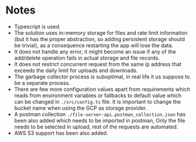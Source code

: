 # Notes

* Typescript is used.
* The solution uses in-memory storage for files and rate limit information (but it has the proper abstraction, so adding persistent storage should be trivial), as a consequence restarting the app will lose the data.
* It does not handle any error, it might become an issue if any of the add/delete operation fails in actual storage and file records.
* It does not restrict concurrent request from the same ip address that exceeds the daily limit for uploads and downloads.
* The garbage collector process is suboptimal, in real life it us suppose to be a separate process.
* There are few more configuration values apart from requirements which reads from environment variables or fallbacks to default value which can be changed in `./src/config.ts` file. It is important to change the bucket name when using the GCP as storage provider.
* A postman collection `./file-server-api.postman_collection.json` has been also added which needs to be imported in postman, Only the file needs to be selected in upload, rest of the requests are automated.
* AWS S3 support has been also added.
